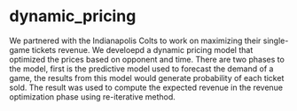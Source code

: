 # dynamic_pricing
We partnered with the Indianapolis Colts to work on maximizing their single-game tickets revenue. We develoepd a dynamic pricing model that  optimized the prices based on opponent and time. 
There are two phases to the model, first is the predictive model used to forecast the demand of a game, the results from this model would generate probability of each ticket sold. The result was used to compute the expected revenue in the revenue optimization phase using re-iterative method. 

